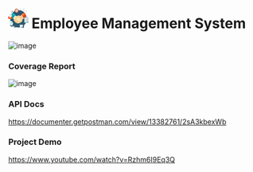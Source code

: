 # <img src="./ems-frontend/public/logo.png" width="40px" height="40px"/>  Employee Management System

![image](https://firebasestorage.googleapis.com/v0/b/iee-ecom.appspot.com/o/project%20images%2FEMS.png?alt=media&token=432729ae-afe2-4370-845a-563bf1510e6b)

### Coverage Report

![image](https://firebasestorage.googleapis.com/v0/b/iee-ecom.appspot.com/o/project%20images%2FEMS%20Coverage%20Report%20Summary.png?alt=media&token=d979517e-dbe0-40f0-82e3-072463c7d394)

### API Docs

https://documenter.getpostman.com/view/13382761/2sA3kbexWb

### Project Demo

https://www.youtube.com/watch?v=Rzhm6I9Eq3Q

